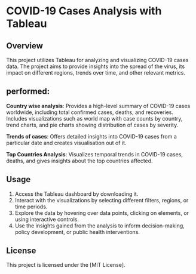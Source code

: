 # COVID-19 Cases Analysis with Tableau

## Overview
This project utilizes Tableau for analyzing and visualizing COVID-19 cases data. The project aims to provide insights into the spread of the virus, its impact on different regions, trends over time, and other relevant metrics.


## performed:
**Country wise analysis**: Provides a high-level summary of COVID-19 cases worldwide, including total confirmed cases, deaths, and recoveries. Includes visualizations such as world map with case counts by country, trend charts, and pie charts showing distribution of cases by severity.
   
**Trends of cases**: Offers detailed insights into COVID-19 cases from a particular date and creates visualisation out of it.

**Top Countries Analysis**: Visualizes temporal trends in COVID-19 cases, deaths, and gives insights about the top countries affected.

## Usage
1. Access the Tableau dashboard by downloading it.
2. Interact with the visualizations by selecting different filters, regions, or time periods.
3. Explore the data by hovering over data points, clicking on elements, or using interactive controls.
4. Use the insights gained from the analysis to inform decision-making, policy development, or public health interventions.

## License
This project is licensed under the [MIT License].

